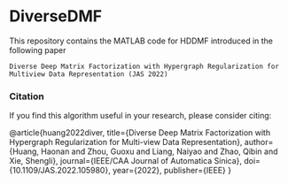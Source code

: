 # DiverseDMF

This repository contains the MATLAB code for HDDMF introduced in the following paper 

	Diverse Deep Matrix Factorization with Hypergraph Regularization for Multiview Data Representation (JAS 2022) 


### Citation
If you find this algorithm useful in your research, please consider citing:

@article{huang2022diver,
  title={Diverse Deep Matrix Factorization with Hypergraph Regularization for Multi-view Data Representation},
  author={Huang, Haonan and Zhou, Guoxu and Liang, Naiyao and Zhao, Qibin and Xie, Shengli},
  journal={IEEE/CAA Journal of Automatica Sinica},
  doi={10.1109/JAS.2022.105980},
  year={2022},
  publisher={IEEE}
}

